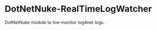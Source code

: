 DotNetNuke-RealTimeLogWatcher
=============================

DotNetNuke module to live monitor log4net logs.
